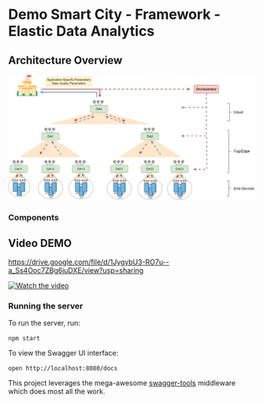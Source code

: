 # Demo Smart City - Framework -Elastic Data Analytics

## Architecture Overview
![alt text](ArchitectureOverview.png "Architecture Overview")

### Components


## Video DEMO
https://drive.google.com/file/d/1JygybU3-RO7u--a_Ss4Ooc7ZBg6iuDXE/view?usp=sharing

[![Watch the video](https://i.imgur.com/vKb2F1B.png)](https://drive.google.com/file/d/1JygybU3-RO7u--a_Ss4Ooc7ZBg6iuDXE/view?usp=sharing)

### Running the server
To run the server, run:

```
npm start
```

To view the Swagger UI interface:

```
open http://localhost:8080/docs
```

This project leverages the mega-awesome [swagger-tools](https://github.com/apigee-127/swagger-tools) middleware which does most all the work.
